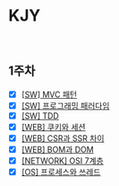 # KJY

<br/>

## 1주차

- [x] [[SW] MVC 패턴](./%5BSW%5D%20MVC%20패턴.md)
- [x] [[SW] 프로그래밍 패러다임](./%5BSW%5D%20프로그래밍%20패러다임.md)
- [x] [[SW] TDD](./%5BSW%5D%20TDD.md)
- [x] [[WEB] 쿠키와 세션](./%5BWEB%5D%20쿠키와%20세션.md)
- [x] [[WEB] CSR과 SSR 차이](./%5WEB%5%20CSR과%20SSR%20차이.md)
- [x] [[WEB] BOM과 DOM](./%5WEB%5%20BOM과%20DOM.md)
- [x] [[NETWORK] OSI 7계층](./%5NETWORK%5%20OSI%207계층.md)
- [x] [[OS] 프로세스와 쓰레드](./%5OS%5%20프로세스와%20쓰레드.md)

<br/>
